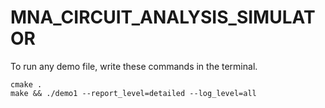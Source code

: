 # MNA_CIRCUIT_ANALYSIS_SIMULATOR

To run any demo file, write these commands in the terminal.

`cmake .`<br/>
`make && ./demo1 --report_level=detailed --log_level=all`
